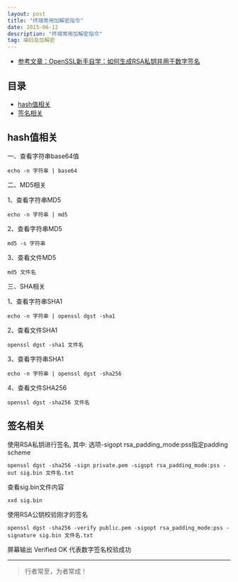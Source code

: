 ```yaml
---
layout: post
title: "终端常用加解密指令"
date: 2015-06-12
description: "终端常用加解密指令"
tag: 编码及加解密
--- 
```



- [参考文章：OpenSSL新手自学：如何生成RSA私钥并用于数字签名](https://www.jianshu.com/p/64cc65f2d04f)


## 目录
- [hash值相关](#content1)
- [签名相关](#content2)


<!-- ************************************************ -->
## <a id="content1"></a>hash值相关

一、查看字符串base64值
```
echo -n 字符串 | base64
```

二、MD5相关

1、查看字符串MD5
```
echo -n 字符串 | md5
```

2、查看字符串MD5
```
md5 -s 字符串
```

3、查看文件MD5
```
md5 文件名
```

三、SHA相关

1、查看字符串SHA1
```
echo -n 字符串 | openssl dgst -sha1
```

2、查看文件SHA1
```
openssl dgst -sha1 文件名
```

3、查看字符串SHA1
```
echo -n 字符串 | openssl dgst -sha256
```

4、查看文件SHA256
```
openssl dgst -sha256 文件名
```

<!-- ************************************************ -->
## <a id="content2"></a>签名相关


使用RSA私钥进行签名, 其中: 选项-sigopt rsa_padding_mode:pss指定padding scheme
```
openssl dgst -sha256 -sign private.pem -sigopt rsa_padding_mode:pss -out sig.bin 文件名.txt
```
查看sig.bin文件内容
```
xxd sig.bin
```

使用RSA公钥校验刚才的签名
```
openssl dgst -sha256 -verify public.pem -sigopt rsa_padding_mode:pss -signature sig.bin 文件名.txt
```
屏幕输出 Verified OK 代表数字签名校验成功


----------
>  行者常至，为者常成！



